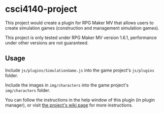 # csci4140-project
This project would create a plugin for RPG Maker MV that allows users to create simulation games (construction and management simulation games).

This project is only tested under RPG Maker MV version 1.6.1, performance under other versions are not guaranteed.

## Usage
Include `js/plugins/SimulationGame.js` into the game project's `js/plugins` folder.

Include the images in `img/characters` into the game project's `img/characters` folder.

You can follow the instructions in the help window of this plugin (in plugin manager), or visit [the project's wiki page](https://github.com/c-beeper/csci4140-project/wiki) for more instructions.
